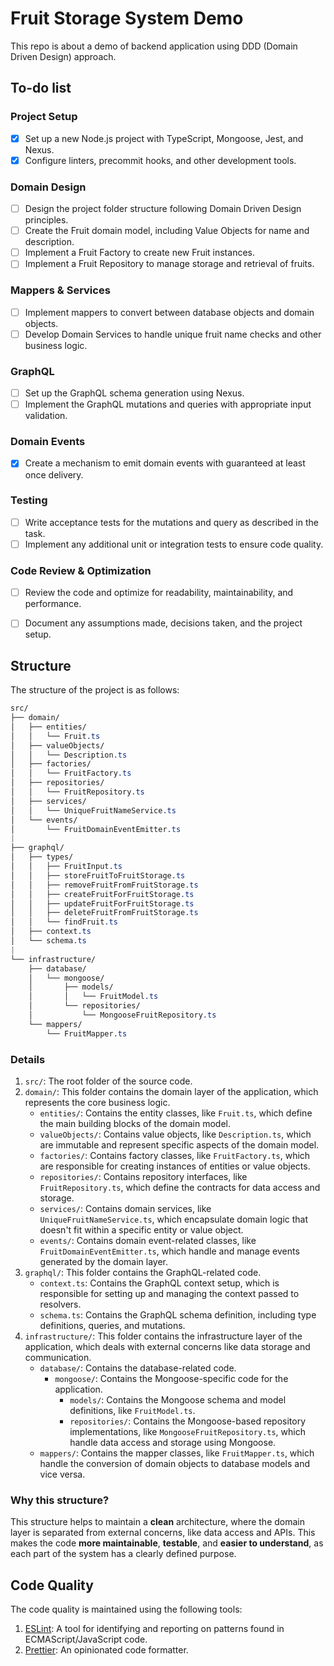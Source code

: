 # Fruit Storage System Demo

This repo is about a demo of backend application using DDD (Domain Driven Design) approach.

## To-do list
### Project Setup

- [x] Set up a new Node.js project with TypeScript, Mongoose, Jest, and Nexus.
- [x] Configure linters, precommit hooks, and other development tools.

### Domain Design

- [ ] Design the project folder structure following Domain Driven Design principles.
- [ ] Create the Fruit domain model, including Value Objects for name and description.
- [ ] Implement a Fruit Factory to create new Fruit instances.
- [ ] Implement a Fruit Repository to manage storage and retrieval of fruits.

### Mappers & Services

- [ ] Implement mappers to convert between database objects and domain objects.
- [ ] Develop Domain Services to handle unique fruit name checks and other business logic.

### GraphQL

- [ ] Set up the GraphQL schema generation using Nexus.
- [ ] Implement the GraphQL mutations and queries with appropriate input validation.

### Domain Events

- [x] Create a mechanism to emit domain events with guaranteed at least once delivery.

### Testing

- [ ] Write acceptance tests for the mutations and query as described in the task.
- [ ] Implement any additional unit or integration tests to ensure code quality.

### Code Review & Optimization

- [ ] Review the code and optimize for readability, maintainability, and performance.
- [ ] Document any assumptions made, decisions taken, and the project setup.





## Structure
The structure of the project is as follows:

```css
src/
├── domain/
│   ├── entities/
│   │   └── Fruit.ts
│   ├── valueObjects/
│   │   └── Description.ts
│   ├── factories/
│   │   └── FruitFactory.ts
│   ├── repositories/
│   │   └── FruitRepository.ts
│   ├── services/
│   │   └── UniqueFruitNameService.ts
│   └── events/
│       └── FruitDomainEventEmitter.ts
|
├── graphql/
│   ├── types/
│   │   ├── FruitInput.ts
│   │   ├── storeFruitToFruitStorage.ts
│   │   ├── removeFruitFromFruitStorage.ts
│   │   ├── createFruitForFruitStorage.ts
│   │   ├── updateFruitForFruitStorage.ts
│   │   ├── deleteFruitFromFruitStorage.ts
│   │   └── findFruit.ts
│   ├── context.ts
│   └── schema.ts
|
└── infrastructure/
    ├── database/
    │   └── mongoose/
    │       ├── models/
    │       │   └── FruitModel.ts
    │       └── repositories/
    │           └── MongooseFruitRepository.ts
    └── mappers/
        └── FruitMapper.ts
```

### Details
1. `src/`: The root folder of the source code.
2. `domain/`: This folder contains the domain layer of the application, which represents the core business logic.
    - `entities/`: Contains the entity classes, like `Fruit.ts`, which define the main building blocks of the domain model.
    - `valueObjects/`: Contains value objects, like `Description.ts`, which are immutable and represent specific aspects of the domain model.
    - `factories/`: Contains factory classes, like `FruitFactory.ts`, which are responsible for creating instances of entities or value objects.
    - `repositories/`: Contains repository interfaces, like `FruitRepository.ts`, which define the contracts for data access and storage.
    - `services/`: Contains domain services, like `UniqueFruitNameService.ts`, which encapsulate domain logic that doesn't fit within a specific entity or value object.
    - `events/`: Contains domain event-related classes, like `FruitDomainEventEmitter.ts`, which handle and manage events generated by the domain layer.
3. `graphql/`: This folder contains the GraphQL-related code.
    - `context.ts`: Contains the GraphQL context setup, which is responsible for setting up and managing the context passed to resolvers.
    - `schema.ts`: Contains the GraphQL schema definition, including type definitions, queries, and mutations.
4. `infrastructure/`: This folder contains the infrastructure layer of the application, which deals with external concerns like data storage and communication.
    - `database/`: Contains the database-related code.
        - `mongoose/`: Contains the Mongoose-specific code for the application.
            - `models/`: Contains the Mongoose schema and model definitions, like `FruitModel.ts`.
            - `repositories/`: Contains the Mongoose-based repository implementations, like `MongooseFruitRepository.ts`, which handle data access and storage using Mongoose.
    - `mappers/`: Contains the mapper classes, like `FruitMapper.ts`, which handle the conversion of domain objects to database models and vice versa.


### Why this structure?
This structure helps to maintain a **clean** architecture, where the domain layer is separated from external concerns, like data access and APIs. This makes the code **more maintainable**, **testable**, and **easier to understand**, as each part of the system has a clearly defined purpose.


## Code Quality
The code quality is maintained using the following tools:
1. [ESLint](https://eslint.org/): A tool for identifying and reporting on patterns found in ECMAScript/JavaScript code.
2. [Prettier](https://prettier.io/): An opinionated code formatter.
